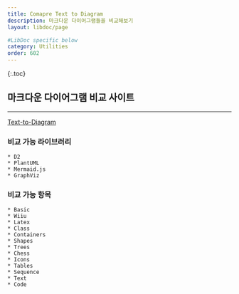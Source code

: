 ```yaml
---
title: Comapre Text to Diagram 
description: 마크다운 다이어그램들을 비교해보기
layout: libdoc/page

#LibDoc specific below
category: Utilities
order: 602
---
```

{:.toc}
## 마크다운 다이어그램 비교 사이트
---
[Text-to-Diagram](https://text-to-diagram.com/)

### 비교 가능 라이브러리
    * D2
    * PlantUML
    * Mermaid.js
    * GraphViz

### 비교 가능 항목
    * Basic
    * Wiiu
    * Latex
    * Class
    * Containers
    * Shapes
    * Trees
    * Chess
    * Icons
    * Tables
    * Sequence
    * Text
    * Code